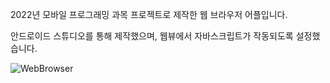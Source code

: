 2022년 모바일 프로그래밍 과목 프로젝트로 제작한 웹 브라우저 어플입니다.

안드로이드 스튜디오를 통해 제작했으며, 웹뷰에서 자바스크립트가 작동되도록 설정했습니다.

![WebBrowser](https://github.com/Ahn-Paper/AndroidStudio_WebBrowser/assets/173880966/1c309fff-ec1a-4c0e-bdbc-b675b2d7f679)
